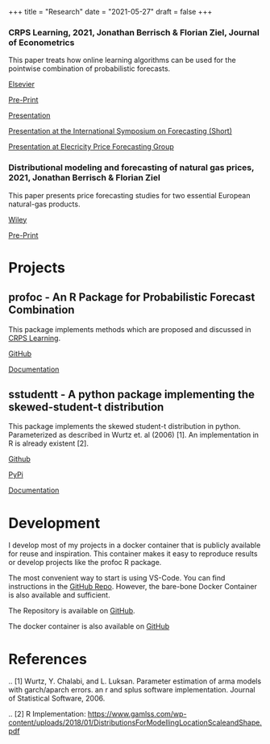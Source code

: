 +++
title = "Research"
date = "2021-05-27"
draft = false
+++

### CRPS Learning, 2021, Jonathan Berrisch & Florian Ziel, Journal of Econometrics

This paper treats how online learning algorithms can be used for the pointwise combination of probabilistic forecasts.

[Elsevier](https://authors.elsevier.com/a/1eKV815Dji7UNa)

[Pre-Print](https://arxiv.org/abs/2102.00968)

[Presentation](../slides/21_05_france)

[Presentation at the International Symposium on Forecasting (Short)](../slides/21_06_isf)

[Presentation at Elecricity Price Forecasting Group](../slides/21_11_epf)

### Distributional modeling and forecasting of natural gas prices, 2021, Jonathan Berrisch & Florian Ziel

This paper presents price forecasting studies for two essential European natural-gas products.

[Wiley](https://doi.org/10.1002/for.2853)

[Pre-Print](https://arxiv.org/abs/2010.06227) 

# Projects

## profoc - An R Package for Probabilistic Forecast Combination

This package implements methods which are proposed and discussed in [CRPS Learning](https://arxiv.org/abs/2102.00968).

[GitHub](https://github.com/BerriJ/profoc)

[Documentation](https://profoc.berrisch.biz/)

## sstudentt - A python package implementing the skewed-student-t distribution

This package implements the skewed student-t distribution in python. Parameterized as described in Wurtz et. al (2006) [1]. An implementation in R is already existent [2].

[Github](https://github.com/BerriJ/sstudentt/edit/master/README.rst)

[PyPi](https://pypi.org/project/sstudentt/)

[Documentation](https://sstudentt.readthedocs.io/en/latest/)

# Development

I develop most of my projects in a docker container that is publicly available for reuse and inspiration. This container makes it easy to reproduce results or develop projects like the profoc R package.

The most convenient way to start is using VS-Code. You can find instructions in the [GitHub Repo](https://github.com/BerriJ/devenv/tree/dev). However, the bare-bone Docker Container is also available and sufficient.

The Repository is available on [GitHub](https://github.com/BerriJ/devenv/tree/dev).

The docker container is also available on [GitHub](https://github.com/users/BerriJ/packages/container/devenv/versions)


# References

.. [1] Wurtz, Y. Chalabi, and L. Luksan. Parameter estimation of arma models with garch/aparch errors. an r and splus software implementation. Journal of Statistical Software, 2006.

.. [2] R Implementation: https://www.gamlss.com/wp-content/uploads/2018/01/DistributionsForModellingLocationScaleandShape.pdf